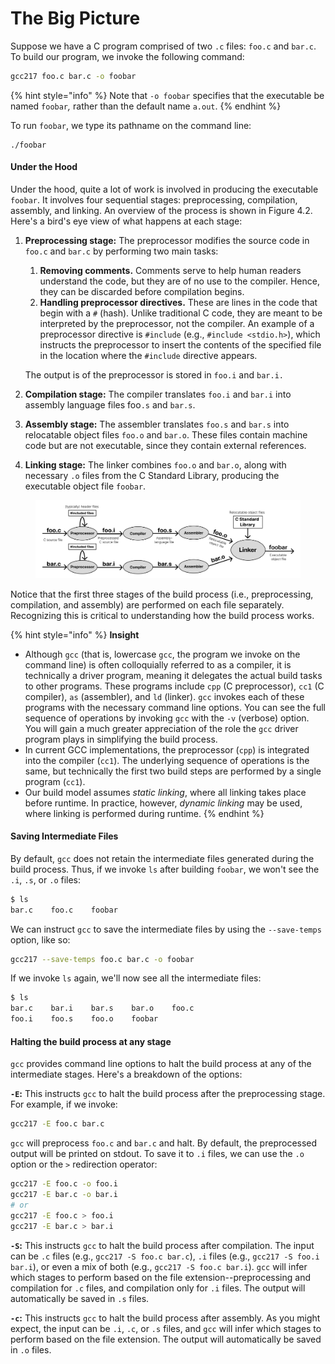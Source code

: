 # The Big Picture

Suppose we have a C program comprised of two `.c` files: `foo.c` and `bar.c`. To build our program, we invoke the following command:

```bash
gcc217 foo.c bar.c -o foobar
```

{% hint style="info" %}
Note that `-o foobar` specifies that the executable be named `foobar`_,_ rather than the default name `a.out`.
{% endhint %}

To run `foobar`, we type its pathname on the command line:

```
./foobar
```

#### Under the Hood

Under the hood, quite a lot of work is involved in producing the executable `foobar`. It involves four sequential stages: preprocessing, compilation, assembly, and linking. An overview of the process is shown in Figure 4.2. Here's a bird's eye view of what happens at each stage:

1.  **Preprocessing stage:** The preprocessor modifies the source code in `foo.c` and `bar.c` by performing two main tasks:

    1. **Removing comments.** Comments serve to help human readers understand the code, but they are of no use to the compiler. Hence, they can be discarded before compilation begins.
    2. **Handling preprocessor directives.** These are lines in the code that begin with a `#` (hash). Unlike traditional C code, they are meant to be interpreted by the preprocessor, not the compiler. An example of a preprocessor directive is `#include` (e.g., `#include <stdio.h>`), which instructs the preprocessor to insert the contents of the specified file in the location where the `#include` directive appears.

    The output is of the preprocessor is stored in `foo.i` and `bar.i.`
2. **Compilation stage:** The compiler translates `foo.i` and `bar.i` into assembly language files foo`.s` and `bar.s`.
3. **Assembly stage:** The assembler translates `foo.s` and `bar.s` into relocatable object files `foo.o` and `bar.o`. These files contain machine code but are not executable, since they contain external references.
4. **Linking stage:** The linker combines `foo.o` and `bar.o`, along with necessary `.o` files from the C Standard Library, producing the executable object file `foobar`.

<figure><img src="../../.gitbook/assets/Frame 27 (1).png" alt=""><figcaption></figcaption></figure>

Notice that the first three stages of the build process (i.e., preprocessing, compilation, and assembly) are performed on each file separately. Recognizing this is critical to understanding how the build process works.

{% hint style="info" %}
**Insight**

* Although `gcc` (that is, lowercase `gcc`, the program we invoke on the command line) is often colloquially referred to as a compiler, it is technically a driver program, meaning it delegates the actual build tasks to other programs. These programs include `cpp` (C preprocessor), `cc1` (C compiler), `as` (assembler), and `ld` (linker). `gcc` invokes each of these programs with the necessary command line options. You can see the full sequence of operations by invoking `gcc` with the `-v` (verbose) option. You will gain a much greater appreciation of the role the `gcc` driver program plays in simplifying the build process.
* In current GCC implementations, the preprocessor (`cpp`) is integrated into the compiler (`cc1`). The underlying sequence of operations is the same, but technically the first two build steps are performed by a single program (`cc1`).
* Our build model assumes _static linking_, where all linking takes place before runtime. In practice, however, _dynamic linking_ may be used, where linking is performed during runtime.
{% endhint %}

#### Saving Intermediate Files

By default, `gcc` does not retain the intermediate files generated during the build process. Thus, if we invoke `ls` after building `foobar`, we won't see the `.i`, `.s`, or `.o` files:

```bash
$ ls
bar.c    foo.c    foobar
```

We can instruct `gcc` to save the intermediate files by using the `--save-temps` option, like so:

```bash
gcc217 --save-temps foo.c bar.c -o foobar
```

If we invoke `ls` again, we'll now see all the intermediate files:

```bash
$ ls
bar.c    bar.i    bar.s    bar.o    foo.c    
foo.i    foo.s    foo.o    foobar   
```

#### Halting the build process at any stage

`gcc` provides command line options to halt the build process at any of the intermediate stages. Here's a breakdown of the options:

**`-E`:** This instructs `gcc` to halt the build process after the preprocessing stage. For example, if we invoke:

```bash
gcc217 -E foo.c bar.c
```

`gcc` will preprocess `foo.c` and `bar.c` and halt. By default, the preprocessed output will be printed on stdout. To save it to `.i` files, we can use the `.o` option or the `>` redirection operator:

```bash
gcc217 -E foo.c -o foo.i
gcc217 -E bar.c -o bar.i
# or
gcc217 -E foo.c > foo.i
gcc217 -E bar.c > bar.i
```

**`-S`:** This instructs `gcc` to halt the build process after compilation. The input can be `.c` files (e.g., `gcc217 -S foo.c bar.c`), `.i` files (e.g., `gcc217 -S foo.i bar.i`), or even a mix of both (e.g., `gcc217 -S foo.c bar.i`). `gcc` will infer which stages to perform based on the file extension--preprocessing and compilation for `.c` files, and compilation only for `.i` files. The output will automatically be saved in `.s` files.

**`-c`:** This instructs `gcc` to halt the build process after assembly. As you might expect, the input can be `.i`, `.c`, or `.s` files, and `gcc` will infer which stages to perform based on the file extension. The output will automatically be saved in `.o` files.

